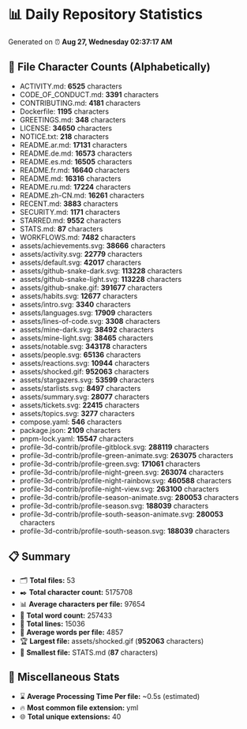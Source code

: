 # 📊 Daily Repository Statistics
Generated on ⏰ **Aug 27, Wednesday 02:37:17 AM**

## 📂 File Character Counts (Alphabetically)
- ACTIVITY.md: **6525** characters
- CODE_OF_CONDUCT.md: **3391** characters
- CONTRIBUTING.md: **4181** characters
- Dockerfile: **1195** characters
- GREETINGS.md: **348** characters
- LICENSE: **34650** characters
- NOTICE.txt: **218** characters
- README.ar.md: **17131** characters
- README.de.md: **16573** characters
- README.es.md: **16505** characters
- README.fr.md: **16640** characters
- README.md: **16316** characters
- README.ru.md: **17224** characters
- README.zh-CN.md: **16261** characters
- RECENT.md: **3883** characters
- SECURITY.md: **1171** characters
- STARRED.md: **9552** characters
- STATS.md: **87** characters
- WORKFLOWS.md: **7482** characters
- assets/achievements.svg: **38666** characters
- assets/activity.svg: **22779** characters
- assets/default.svg: **42017** characters
- assets/github-snake-dark.svg: **113228** characters
- assets/github-snake-light.svg: **113228** characters
- assets/github-snake.gif: **391677** characters
- assets/habits.svg: **12677** characters
- assets/intro.svg: **3340** characters
- assets/languages.svg: **17909** characters
- assets/lines-of-code.svg: **3308** characters
- assets/mine-dark.svg: **38492** characters
- assets/mine-light.svg: **38465** characters
- assets/notable.svg: **343178** characters
- assets/people.svg: **65136** characters
- assets/reactions.svg: **10944** characters
- assets/shocked.gif: **952063** characters
- assets/stargazers.svg: **53599** characters
- assets/starlists.svg: **8497** characters
- assets/summary.svg: **28077** characters
- assets/tickets.svg: **22415** characters
- assets/topics.svg: **3277** characters
- compose.yaml: **546** characters
- package.json: **2109** characters
- pnpm-lock.yaml: **15547** characters
- profile-3d-contrib/profile-gitblock.svg: **288119** characters
- profile-3d-contrib/profile-green-animate.svg: **263075** characters
- profile-3d-contrib/profile-green.svg: **171061** characters
- profile-3d-contrib/profile-night-green.svg: **263074** characters
- profile-3d-contrib/profile-night-rainbow.svg: **460588** characters
- profile-3d-contrib/profile-night-view.svg: **263100** characters
- profile-3d-contrib/profile-season-animate.svg: **280053** characters
- profile-3d-contrib/profile-season.svg: **188039** characters
- profile-3d-contrib/profile-south-season-animate.svg: **280053** characters
- profile-3d-contrib/profile-south-season.svg: **188039** characters

## 📋 Summary
- 🗂️ **Total files:** 53
- ✒️ **Total character count:** 5175708
- 📊 **Average characters per file:** 97654
- 📝 **Total word count:** 257433
- 🧾 **Total lines:** 15036
- 📐 **Average words per file:** 4857
- 🏆 **Largest file:** assets/shocked.gif (**952063** characters)
- 🥉 **Smallest file:** STATS.md (**87** characters)

## 🌟 Miscellaneous Stats
- ⌛ **Average Processing Time Per file:** ~0.5s (estimated)
- 🔥 **Most common file extension:** yml
- 🌐 **Total unique extensions:** 40
